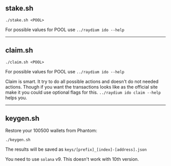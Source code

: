## stake.sh

```
./stake.sh <POOL>
```
For possible values for POOL use `../raydium ido --help`

---
## claim.sh

```
./claim.sh <POOL>
```
For possible values for POOL use `../raydium ido --help`

Claim is smart. It try to do all possible actions and doesn't do not needed actions. Though if you want the transactions looks like as the official site make it you could use optional flags for this. `../raydium ido claim --help` helps you.

---

## keygen.sh

Restore your 100500 wallets from Phantom:
```
./keygen.sh
```
The results will be saved as `keys/[prefix]_[index]-[address].json`

You need to use `solana` v9. This doesn't work with 10th version.
